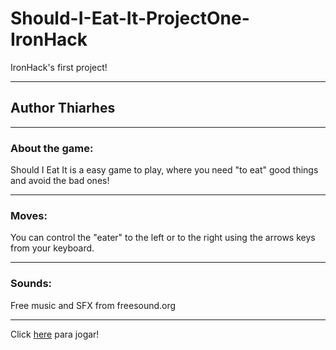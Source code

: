 # Should-I-Eat-It-ProjectOne-IronHack

IronHack's first project!

---

## Author Thiarhes

---

### About the game:

Should I Eat It is a easy game to play, where you need "to eat" good things and avoid the bad ones!

---

### Moves:

You can control the "eater" to the left or to the right using the arrows keys from your keyboard.

---

### Sounds:

Free music and SFX from freesound.org

---

Click [here](https://thiarhes.github.io/Should-I-Eat-It-ProjectOne/) para jogar!
